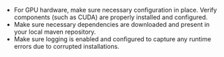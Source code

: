 

 - For GPU hardware, make sure necessary configuration in place. Verify components (such as CUDA) are properly installed and configured.
 - Make sure necessary dependencies are downloaded and present in your local maven repository.
 - Make sure logging is enabled and configured to capture any runtime errors due to corrupted installations.
 
